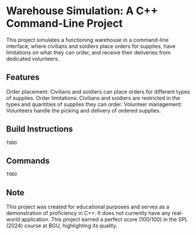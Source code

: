 # Warehouse Simulation: A C++ Command-Line Project
This project simulates a functioning warehouse in a command-line interface, where civilians and soldiers place orders for supplies, have limitations on what they can order, and receive their deliveries from dedicated volunteers.


## Features
Order placement: Civilians and soldiers can place orders for different types of supplies.
Order limitations: Civilians and soldiers are restricted in the types and quantities of supplies they can order.
Volunteer management: Volunteers handle the picking and delivery of ordered supplies.


## Build Instructions
`TODO`

## Commands
`TODO`

## Note
This project was created for educational purposes and serves as a demonstration of proficiency in C++. It does not currently have any real-world application. This project earned a perfect score (100/100) in the SPL (2024) course at BGU, highlighting its quality.
